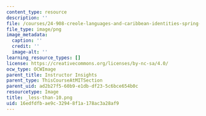 ```yaml
---
content_type: resource
description: ''
file: /courses/24-908-creole-languages-and-caribbean-identities-spring-2017/16edfdfbae9c32948f1a178ac3a28af9_less-than-10.png
file_type: image/png
image_metadata:
  caption: ''
  credit: ''
  image-alt: ''
learning_resource_types: []
license: https://creativecommons.org/licenses/by-nc-sa/4.0/
ocw_type: OCWImage
parent_title: Instructor Insights
parent_type: ThisCourseAtMITSection
parent_uid: ad2b27f5-60b9-e1db-df23-5c6bce654b0c
resourcetype: Image
title: _less-than-10.png
uid: 16edfdfb-ae9c-3294-8f1a-178ac3a28af9
---
```


